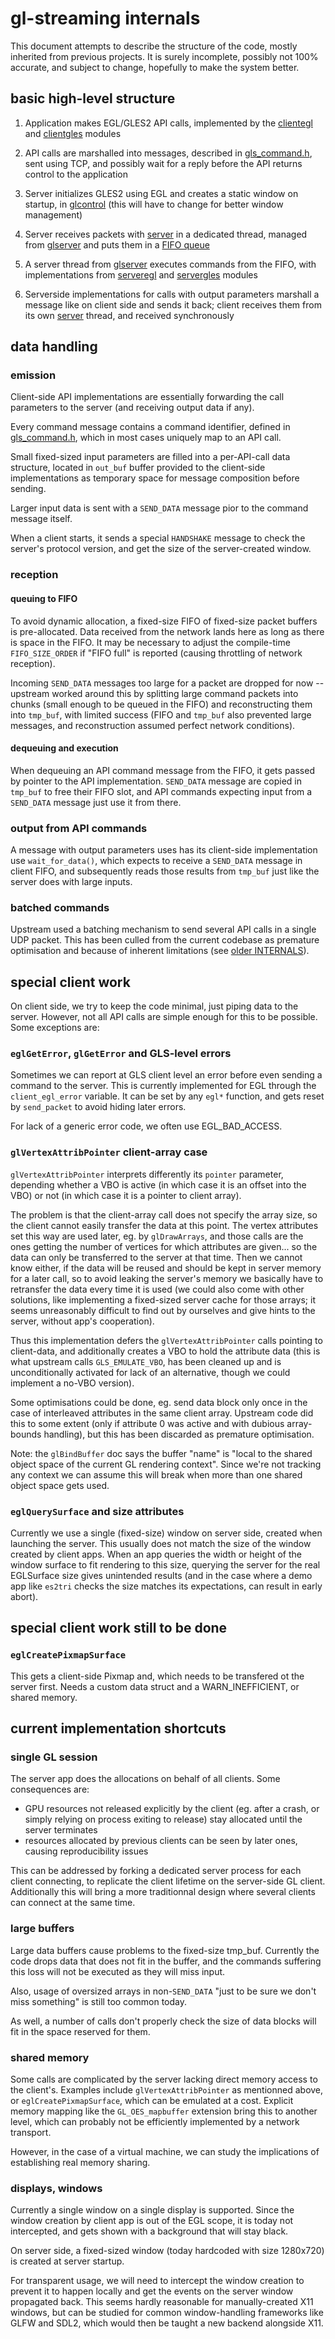# gl-streaming internals

This document attempts to describe the structure of the code, mostly
inherited from previous projects.  It is surely incomplete, possibly
not 100% accurate, and subject to change, hopefully to make the system
better.


## basic high-level structure

1. Application makes EGL/GLES2 API calls, implemented by the
   [clientegl](gl_client/clientegl.c) and
   [clientgles](gl_client/clientgles.c) modules

2. API calls are marshalled into messages, described in
   [gls_command.h](common/gls_command.h), sent using TCP, and possibly
   wait for a reply before the API returns control to the application

3. Server initializes GLES2 using EGL and creates a static window on
   startup, in [glcontrol](gl_server/glcontrol.c) (this will have to
   change for better window management)

4. Server receives packets with [server](common/recvr.c) in a
   dedicated thread, managed from [glserver](gl_server/glserver.c) and
   puts them in a [FIFO queue](common/fifo.h)

5. A server thread from [glserver](gl_server/glserver.c) executes
   commands from the FIFO, with implementations from
   [serveregl](gl_server/serveregl.c) and
   [servergles](gl_server/servergles.c) modules

6. Serverside implementations for calls with output parameters
   marshall a message like on client side and sends it back; client
   receives them from its own [server](common/server.c) thread, and
   received synchronously


## data handling

### emission

Client-side API implementations are essentially forwarding the call
parameters to the server (and receiving output data if any).

Every command message contains a command identifier, defined in
[gls_command.h](common/gls_command.h), which in most cases uniquely
map to an API call.

Small fixed-sized input parameters are filled into a per-API-call data
structure, located in `out_buf` buffer provided to the client-side
implementations as temporary space for message composition before
sending.

Larger input data is sent with a `SEND_DATA` message pior to the
command message itself.

When a client starts, it sends a special `HANDSHAKE` message to check
the server's protocol version, and get the size of the server-created
window.

### reception

#### queuing to FIFO

To avoid dynamic allocation, a fixed-size FIFO of fixed-size packet
buffers is pre-allocated.  Data received from the network lands here
as long as there is space in the FIFO.  It may be necessary to adjust
the compile-time `FIFO_SIZE_ORDER` if "FIFO full" is reported (causing
throttling of network reception).

Incoming `SEND_DATA` messages too large for a packet are dropped for
now -- upstream worked around this by splitting large command packets
into chunks (small enough to be queued in the FIFO) and reconstructing
them into `tmp_buf`, with limited success (FIFO and `tmp_buf` also
prevented large messages, and reconstruction assumed perfect network
conditions).

#### dequeuing and execution

When dequeuing an API command message from the FIFO, it gets passed by
pointer to the API implementation.  `SEND_DATA` message are copied in
`tmp_buf` to free their FIFO slot, and API commands expecting input
from a `SEND_DATA` message just use it from there.

### output from API commands

A message with output parameters uses has its client-side
implementation use `wait_for_data()`, which expects to receive a
`SEND_DATA` message in client FIFO, and subsequently reads those
results from `tmp_buf` just like the server does with large inputs.

### batched commands

Upstream used a batching mechanism to send several API calls in a
single UDP packet.  This has been culled from the current codebase
as premature optimisation and because of inherent limitations (see [older
INTERNALS](https://github.com/ydirson/gl-streaming/blob/master/INTERNALS.md#batched-commands)).


## special client work

On client side, we try to keep the code minimal, just piping data to
the server.  However, not all API calls are simple enough for this to
be possible.  Some exceptions are:

### `eglGetError`, `glGetError` and GLS-level errors

Sometimes we can report at GLS client level an error before even
sending a command to the server.  This is currently implemented for
EGL through the `client_egl_error` variable.  It can be set by any
`egl*` function, and gets reset by `send_packet` to avoid hiding later
errors.

For lack of a generic error code, we often use EGL_BAD_ACCESS.

### `glVertexAttribPointer` client-array case

`glVertexAttribPointer` interprets differently its `pointer` parameter,
depending whether a VBO is active (in which case it is an offset into
the VBO) or not (in which case it is a pointer to client array).

The problem is that the client-array call does not specify the array
size, so the client cannot easily transfer the data at this point.
The vertex attributes set this way are used later, eg. by
`glDrawArrays`, and those calls are the ones getting the number of
vertices for which attributes are given... so the data can only be
transferred to the server at that time.  Then we cannot know either,
if the data will be reused and should be kept in server memory for a
later call, so to avoid leaking the server's memory we basically have
to retransfer the data every time it is used (we could also come with
other solutions, like implementing a fixed-sized server cache for
those arrays; it seems unreasonably difficult to find out by ourselves
and give hints to the server, without app's cooperation).

Thus this implementation defers the `glVertexAttribPointer` calls
pointing to client-data, and additionally creates a VBO to hold the
attribute data (this is what upstream calls `GLS_EMULATE_VBO`, has
been cleaned up and is unconditionally activated for lack of an
alternative, though we could implement a no-VBO version).

Some optimisations could be done, eg. send data block only once in the
case of interleaved attributes in the same client array.  Upstream
code did this to some extent (only if attribute 0 was active and with
dubious array-bounds handling), but this has been discarded as
premature optimisation.


Note: the `glBindBuffer` doc says the buffer "name" is "local to the
shared object space of the current GL rendering context".  Since we're
not tracking any context we can assume this will break when more than
one shared object space gets used.

### `eglQuerySurface` and size attributes

Currently we use a single (fixed-size) window on server side, created
when launching the server.  This usually does not match the size of
the window created by client apps.  When an app queries the width or
height of the window surface to fit rendering to this size, querying
the server for the real EGLSurface size gives unintended results (and
in the case where a demo app like `es2tri` checks the size matches its
expectations, can result in early abort).


## special client work still to be done

### `eglCreatePixmapSurface`

This gets a client-side Pixmap and, which needs to be transfered ot
the server first.  Needs a custom data struct and a WARN_INEFFICIENT,
or shared memory.


## current implementation shortcuts

### single GL session

The server app does the allocations on behalf of all clients.  Some
consequences are:

- GPU resources not released explicitly by the client (eg. after a
  crash, or simply relying on process exiting to release) stay
  allocated until the server terminates
- resources allocated by previous clients can be seen by later ones,
  causing reproducibility issues

This can be addressed by forking a dedicated server process for each
client connecting, to replicate the client lifetime on the server-side
GL client.  Additionally this will bring a more traditionnal design
where several clients can connect at the same time.

### large buffers

Large data buffers cause problems to the fixed-size tmp_buf.
Currently the code drops data that does not fit in the buffer, and the
commands suffering this loss will not be executed as they will miss
input.

Also, usage of oversized arrays in non-`SEND_DATA` "just to be sure we
don't miss something" is still too common today.

As well, a number of calls don't properly check the size of data
blocks will fit in the space reserved for them.

### shared memory

Some calls are complicated by the server lacking direct memory access
to the client's.  Examples include `glVertexAttribPointer` as
mentionned above, or `eglCreatePixmapSurface`, which can be emulated
at a cost.  Explicit memory mapping like the `GL_OES_mapbuffer`
extension bring this to another level, which can probably not be
efficiently implemented by a network transport.

However, in the case of a virtual machine, we can study the
implications of establishing real memory sharing.

### displays, windows

Currently a single window on a single display is supported.  Since the
window creation by client app is out of the EGL scope, it is today not
intercepted, and gets shown with a background that will stay black.

On server side, a fixed-sized window (today hardcoded with size
1280x720) is created at server startup.

For transparent usage, we will need to intercept the window creation
to prevent it to happen locally and get the events on the server
window propagated back.  This seems hardly reasonable for
manually-created X11 windows, but can be studied for common
window-handling frameworks like GLFW and SDL2, which would then be
taught a new backend alongside X11.
